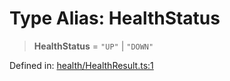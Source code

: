 # Type Alias: HealthStatus

> **HealthStatus** = `"UP"` \| `"DOWN"`

Defined in: [health/HealthResult.ts:1](https://github.com/actuatorjs/actuatorjs/blob/8d5b7557cd90e88d26d5c082f758a51285b865b0/src/health/HealthResult.ts#L1)
